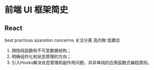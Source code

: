 # 前端 UI 框架简史

## React

best practices
sparation concerms 关注分离
高内聚 低耦合

1) 拥抱纯函数和不可变数据结构；
2) 明确组件化和状态管理的方向；
3) 引入Hooks解决状态管理和副作用问题，并非单纯的应用函数式编程原则。